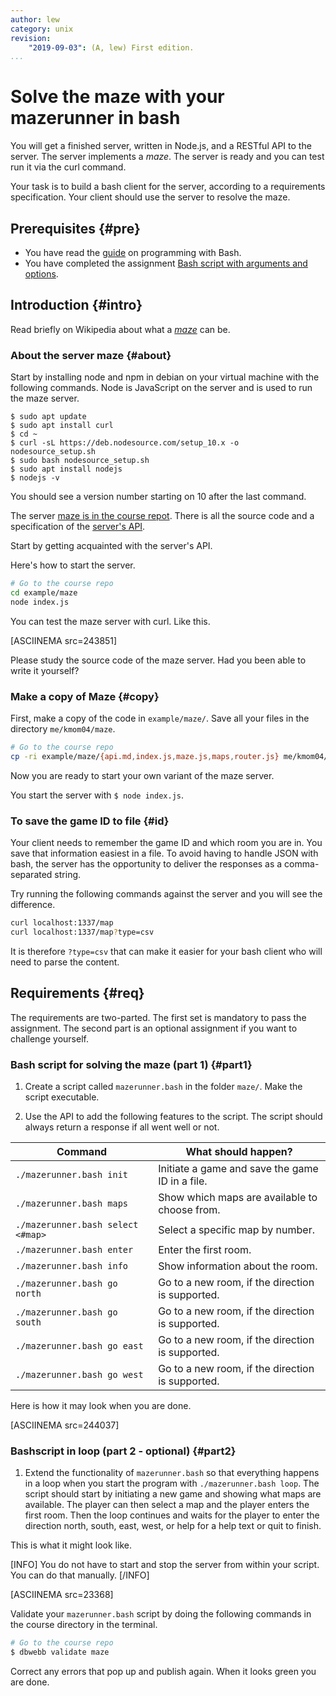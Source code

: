 ```yaml
---
author: lew
category: unix
revision:
    "2019-09-03": (A, lew) First edition.
...
```

Solve the maze with your mazerunner in bash
==================================

You will get a finished server, written in Node.js, and a RESTful API to the server. The server implements a *maze*. The server is ready and you can test run it via the curl command.

Your task is to build a bash client for the server, according to a requirements specification. Your client should use the server to resolve the maze.

<!--more-->




Prerequisites {#pre}
-----------------------

* You have read the [guide](guide/get-started-with-bash) on programming with Bash.
* You have completed the assignment [Bash script with arguments and options](uppgift/bash-options-command-arguments).



Introduction {#intro}
-----------------------

Read briefly on Wikipedia about what a [*maze*](https://en.wikipedia.org/wiki/Maze) can be.

<!-- This is what it may look like when you solve the maze with your script:

[INFO]Note that the file extension should be **mazerunner.bash**.[/INFO]

[ASCIINEMA src=1voz3ecbgsbu5dytp9sz5n2kb] -->



### About the server maze {#about}

Start by installing node and npm in debian on your virtual machine with the following commands. Node is JavaScript on the server and is used to run the maze server.

```shell
$ sudo apt update
$ sudo apt install curl
$ cd ~
$ curl -sL https://deb.nodesource.com/setup_10.x -o nodesource_setup.sh
$ sudo bash nodesource_setup.sh
$ sudo apt install nodejs
$ nodejs -v
```

You should see a version number starting on 10 after the last command.

The server [maze is in the course repot](https://github.com/dbwebb-se/unix/tree/master/example/maze). There is all the source code and a specification of the [server's API](https://github.com/dbwebb-se/unix/blob/master/example/maze/api.md).

Start by getting acquainted with the server's API.

Here's how to start the server.

```bash
# Go to the course repo
cd example/maze
node index.js
```

You can test the maze server with curl. Like this.

[ASCIINEMA src=243851]

Please study the source code of the maze server. Had you been able to write it yourself?



### Make a copy of Maze {#copy}

First, make a copy of the code in `example/maze/`. Save all your files in the directory `me/kmom04/maze`.

```bash
# Go to the course repo
cp -ri example/maze/{api.md,index.js,maze.js,maps,router.js} me/kmom04/maze/
```

Now you are ready to start your own variant of the maze server.

You start the server with `$ node index.js`.



### To save the game ID to file {#id}

Your client needs to remember the game ID and which room you are in. You save that information easiest in a file. To avoid having to handle JSON with bash, the server has the opportunity to deliver the responses as a comma-separated string.

Try running the following commands against the server and you will see the difference.

```bash
curl localhost:1337/map
curl localhost:1337/map?type=csv
```

It is therefore `?type=csv` that can make it easier for your bash client who will need to parse the content.



Requirements {#req}
-----------------------

The requirements are two-parted. The first set is mandatory to pass the assignment. The second part is an optional assignment if you want to challenge yourself.



### Bash script for solving the maze (part 1) {#part1}

1. Create a script called `mazerunner.bash` in the folder `maze/`. Make the script executable.

1. Use the API to add the following features to the script. The script should always return a response if all went well or not.

| Command                | What should happen? |
|-------------------------|-----------------|
| `./mazerunner.bash init`     | Initiate a game and save the game ID in a file. |
| `./mazerunner.bash maps`     | Show which maps are available to choose from. |
| `./mazerunner.bash select <#map>` | Select a specific map by number. |
| `./mazerunner.bash enter`    | Enter the first room. |
| `./mazerunner.bash info`     | Show information about the room. |
| `./mazerunner.bash go north` | Go to a new room, if the direction is supported. |
| `./mazerunner.bash go south` | Go to a new room, if the direction is supported. |
| `./mazerunner.bash go east`  | Go to a new room, if the direction is supported. |
| `./mazerunner.bash go west`  | Go to a new room, if the direction is supported. |

Here is how it may look when you are done.

[ASCIINEMA src=244037]



### Bashscript in loop (part 2 - optional) {#part2}

1. Extend the functionality of `mazerunner.bash` so that everything happens in a loop when you start the program with `./mazerunner.bash loop`. The script should start by initiating a new game and showing what maps are available. The player can then select a map and the player enters the first room. Then the loop continues and waits for the player to enter the direction north, south, east, west, or help for a help text or quit to finish.

This is what it might look like.

[INFO]
You do not have to start and stop the server from within your script. You can do that manually.
[/INFO]

[ASCIINEMA src=23368]




Validate your `mazerunner.bash` script by doing the following commands in the course directory in the terminal.

```bash
# Go to the course repo
$ dbwebb validate maze
```

Correct any errors that pop up and publish again. When it looks green you are done.
